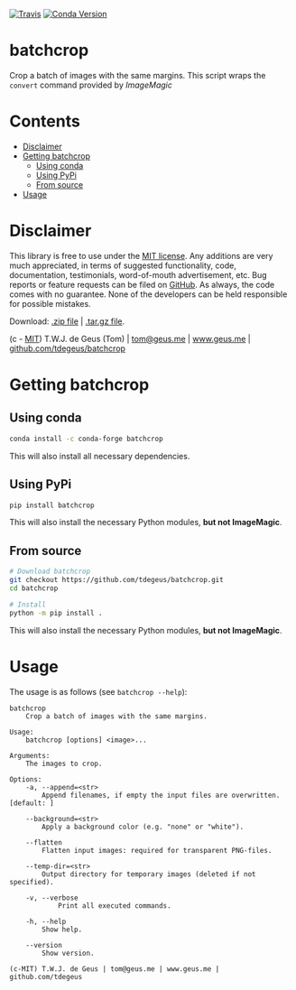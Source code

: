 [![Travis](https://travis-ci.org/tdegeus/batchcrop.svg?branch=master)](https://travis-ci.org/tdegeus/batchcrop)
[![Conda Version](https://img.shields.io/conda/vn/conda-forge/batchcrop.svg)](https://anaconda.org/conda-forge/batchcrop)

# batchcrop

Crop a batch of images with the same margins. This script wraps the `convert` command provided by *ImageMagic*

# Contents

<!-- MarkdownTOC -->

- [Disclaimer](#disclaimer)
- [Getting batchcrop](#getting-batchcrop)
    - [Using conda](#using-conda)
    - [Using PyPi](#using-pypi)
    - [From source](#from-source)
- [Usage](#usage)

<!-- /MarkdownTOC -->

# Disclaimer

This library is free to use under the [MIT license](https://github.com/tdegeus/batchcrop/blob/master/LICENSE). Any additions are very much appreciated, in terms of suggested functionality, code, documentation, testimonials, word-of-mouth advertisement, etc. Bug reports or feature requests can be filed on [GitHub](https://github.com/tdegeus/batchcrop). As always, the code comes with no guarantee. None of the developers can be held responsible for possible mistakes.

Download: [.zip file](https://github.com/tdegeus/batchcrop/zipball/master) | [.tar.gz file](https://github.com/tdegeus/batchcrop/tarball/master).

(c - [MIT](https://github.com/tdegeus/batchcrop/blob/master/LICENSE)) T.W.J. de Geus (Tom) | tom@geus.me | www.geus.me | [github.com/tdegeus/batchcrop](https://github.com/tdegeus/batchcrop)

# Getting batchcrop

## Using conda

```bash
conda install -c conda-forge batchcrop
```

This will also install all necessary dependencies.

## Using PyPi

```bash
pip install batchcrop
```

This will also install the necessary Python modules, **but not ImageMagic**.

## From source

```bash
# Download batchcrop
git checkout https://github.com/tdegeus/batchcrop.git
cd batchcrop

# Install
python -m pip install .
```

This will also install the necessary Python modules, **but not ImageMagic**.

# Usage

The usage is as follows (see `batchcrop --help`):

```none
batchcrop
    Crop a batch of images with the same margins.

Usage:
    batchcrop [options] <image>...

Arguments:
    The images to crop.

Options:
    -a, --append=<str>
        Append filenames, if empty the input files are overwritten. [default: ]

    --background=<str>
        Apply a background color (e.g. "none" or "white").

    --flatten
        Flatten input images: required for transparent PNG-files.

    --temp-dir=<str>
        Output directory for temporary images (deleted if not specified).

    -v, --verbose
            Print all executed commands.

    -h, --help
        Show help.

    --version
        Show version.

(c-MIT) T.W.J. de Geus | tom@geus.me | www.geus.me | github.com/tdegeus
```
